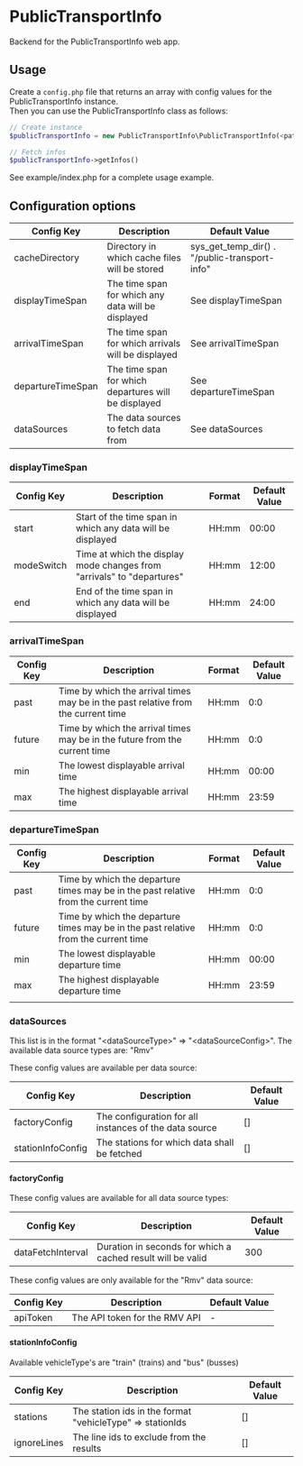 PublicTransportInfo
===================

Backend for the PublicTransportInfo web app.


Usage
-----

Create a `config.php` file that returns an array with config values for the PublicTransportInfo instance. <br/>
Then you can use the PublicTransportInfo class as follows:

```php
// Create instance
$publicTransportInfo = new PublicTransportInfo\PublicTransportInfo(<path to config.php>);

// Fetch infos
$publicTransportInfo->getInfos()
```

See example/index.php for a complete usage example.


Configuration options
---------------------

| Config Key        | Description                                          | Default Value                                 |
|-------------------|------------------------------------------------------|-----------------------------------------------|
| cacheDirectory    | Directory in which cache files will be stored        | sys_get_temp_dir() . "/public-transport-info" |
| displayTimeSpan   | The time span for which any data will be displayed   | See displayTimeSpan                           |
| arrivalTimeSpan   | The time span for which arrivals will be displayed   | See arrivalTimeSpan                           |
| departureTimeSpan | The time span for which departures will be displayed | See departureTimeSpan                         |
| dataSources       | The data sources to fetch data from                  | See dataSources                               |


### displayTimeSpan ###

| Config Key | Description                                                            | Format | Default Value |
|------------|------------------------------------------------------------------------|--------|---------------|
| start      | Start of the time span in which any data will be displayed             | HH:mm  |         00:00 |
| modeSwitch | Time at which the display mode changes from "arrivals" to "departures" | HH:mm  |         12:00 |
| end        | End of the time span in which any data will be displayed               | HH:mm  |         24:00 |


### arrivalTimeSpan ###

| Config Key | Description                                                                       | Format | Default Value |
|------------|-----------------------------------------------------------------------------------|--------|---------------|
| past       | Time by which the arrival times may be in the past relative from the current time | HH:mm  | 0:0           |
| future     | Time by which the arrival times may be in the future from the current time        | HH:mm  | 0:0           |
| min        | The lowest displayable arrival time                                               | HH:mm  | 00:00         |
| max        | The highest displayable arrival time                                              | HH:mm  | 23:59         |

### departureTimeSpan ###

| Config Key | Description                                                                         | Format | Default Value |
|------------|-------------------------------------------------------------------------------------|--------|---------------|
| past       | Time by which the departure times may be in the past relative from the current time | HH:mm  |           0:0 |
| future     | Time by which the departure times may be in the past relative from the current time | HH:mm  |           0:0 |
| min        | The lowest displayable departure time                                               | HH:mm  |         00:00 |
| max        | The highest displayable departure time                                              | HH:mm  |         23:59 |
|            |                                                                                     |        |               |

### dataSources ###

This list is in the format "\<dataSourceType>" => "\<dataSourceConfig>".
The available data source types are: "Rmv"

These config values are available per data source:

| Config Key        | Description                                            | Default Value |
|-------------------|--------------------------------------------------------|---------------|
| factoryConfig     | The configuration for all instances of the data source | []            |
| stationInfoConfig | The stations for which data shall be fetched           | []            |

#### factoryConfig ####

These config values are available for all data source types:

| Config Key | Description | Default Value |
|------------|-------------|---------------|
| dataFetchInterval    | Duration in seconds for which a cached result will be valid |  300          |


These config values are only available for the "Rmv" data source:

| Config Key | Description                   | Default Value |
|------------|-------------------------------|---------------|
| apiToken   | The API token for the RMV API | -             |


#### stationInfoConfig ####

Available vehicleType's are "train" (trains) and "bus" (busses)

| Config Key  | Description                                               | Default Value |
|-------------|-----------------------------------------------------------|---------------|
| stations    | The station ids in the format "vehicleType" => stationIds | []            |
| ignoreLines | The line ids to exclude from the results                  | []            |
